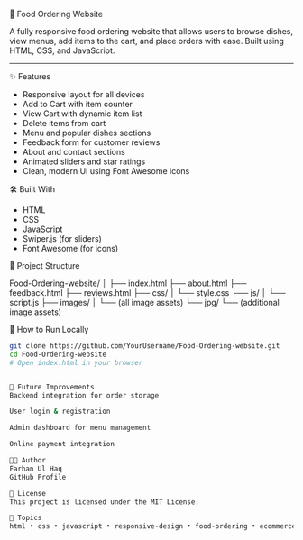 🍔 Food Ordering Website

A fully responsive food ordering website that allows users to browse dishes, view menus, add items to the cart, and place orders with ease. Built using HTML, CSS, and JavaScript.

---



✨ Features

- Responsive layout for all devices
- Add to Cart with item counter
- View Cart with dynamic item list
- Delete items from cart
- Menu and popular dishes sections
- Feedback form for customer reviews
- About and contact sections
- Animated sliders and star ratings
- Clean, modern UI using Font Awesome icons



🛠️ Built With

- HTML
- CSS
- JavaScript
- Swiper.js (for sliders)
- Font Awesome (for icons)



 📁 Project Structure

Food-Ordering-website/
│
├── index.html
├── about.html
├── feedback.html
├── reviews.html
├── css/
│ └── style.css
├── js/
│ └── script.js
├── images/
│ └── (all image assets)
└── jpg/
└── (additional image assets)


🚀 How to Run Locally

```bash
git clone https://github.com/YourUsername/Food-Ordering-website.git
cd Food-Ordering-website
# Open index.html in your browser


🧠 Future Improvements
Backend integration for order storage

User login & registration

Admin dashboard for menu management

Online payment integration

🧑‍💻 Author
Farhan Ul Haq
GitHub Profile

📄 License
This project is licensed under the MIT License.

📌 Topics
html • css • javascript • responsive-design • food-ordering • ecommerce • frontend • web-app • user-interface • cart-system • static-website • swiperjs • menu-page • checkout-system • github-pages • restaurant • feedback-form • portfolio-project • website-design • ui-ux

